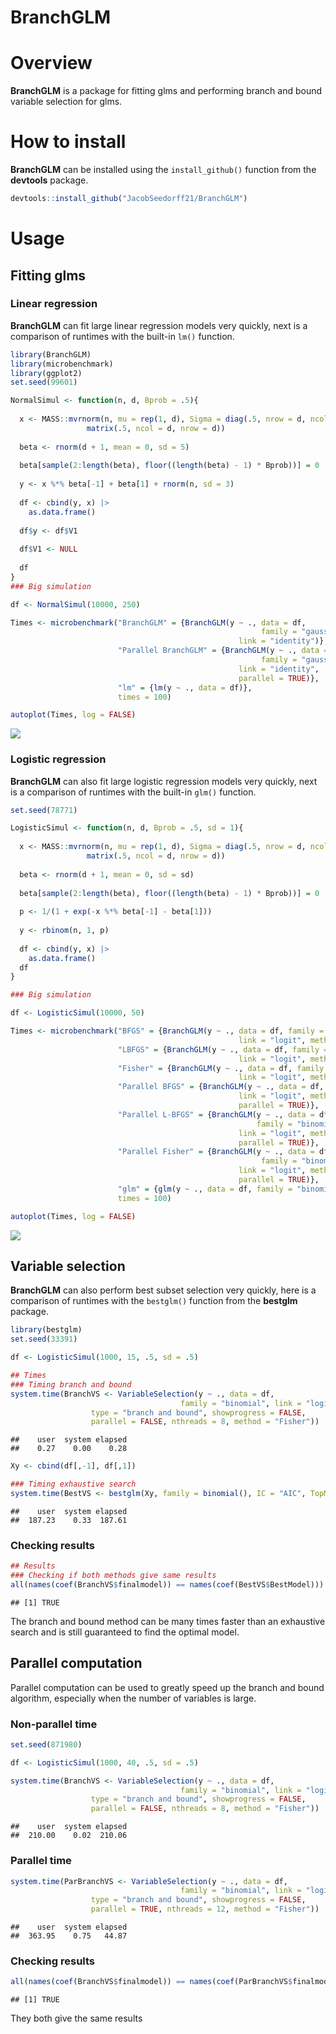 BranchGLM
================

# Overview

**BranchGLM** is a package for fitting glms and performing branch and
bound variable selection for glms.

# How to install

**BranchGLM** can be installed using the `install_github()` function
from the **devtools** package.

``` r
devtools::install_github("JacobSeedorff21/BranchGLM")
```

# Usage

## Fitting glms

### Linear regression

**BranchGLM** can fit large linear regression models very quickly, next
is a comparison of runtimes with the built-in `lm()` function.

``` r
library(BranchGLM)
library(microbenchmark)
library(ggplot2)
set.seed(99601)

NormalSimul <- function(n, d, Bprob = .5){
  
  x <- MASS::mvrnorm(n, mu = rep(1, d), Sigma = diag(.5, nrow = d, ncol = d) + 
                 matrix(.5, ncol = d, nrow = d))
  
  beta <- rnorm(d + 1, mean = 0, sd = 5) 
  
  beta[sample(2:length(beta), floor((length(beta) - 1) * Bprob))] = 0
  
  y <- x %*% beta[-1] + beta[1] + rnorm(n, sd = 3)
  
  df <- cbind(y, x) |> 
    as.data.frame()
  
  df$y <- df$V1
  
  df$V1 <- NULL
  
  df
}
### Big simulation

df <- NormalSimul(10000, 250)

Times <- microbenchmark("BranchGLM" = {BranchGLM(y ~ ., data = df, 
                                                        family = "gaussian",
                                                   link = "identity")},
                        "Parallel BranchGLM" = {BranchGLM(y ~ ., data = df, 
                                                        family = "gaussian",
                                                   link = "identity",
                                                   parallel = TRUE)},
                        "lm" = {lm(y ~ ., data = df)},
                        times = 100)

autoplot(Times, log = FALSE)
```

![](README-linear-1.png)<!-- -->

### Logistic regression

**BranchGLM** can also fit large logistic regression models very
quickly, next is a comparison of runtimes with the built-in `glm()`
function.

``` r
set.seed(78771)

LogisticSimul <- function(n, d, Bprob = .5, sd = 1){
  
  x <- MASS::mvrnorm(n, mu = rep(1, d), Sigma = diag(.5, nrow = d, ncol = d) + 
                 matrix(.5, ncol = d, nrow = d))
  
  beta <- rnorm(d + 1, mean = 0, sd = sd) 
  
  beta[sample(2:length(beta), floor((length(beta) - 1) * Bprob))] = 0
  
  p <- 1/(1 + exp(-x %*% beta[-1] - beta[1]))
  
  y <- rbinom(n, 1, p)
  
  df <- cbind(y, x) |> 
    as.data.frame()
  df
}

### Big simulation

df <- LogisticSimul(10000, 50)

Times <- microbenchmark("BFGS" = {BranchGLM(y ~ ., data = df, family = "binomial",
                                                   link = "logit", method = "BFGS")}, 
                        "LBFGS" = {BranchGLM(y ~ ., data = df, family = "binomial",
                                                   link = "logit", method = "LBFGS")},
                        "Fisher" = {BranchGLM(y ~ ., data = df, family = "binomial",
                                                   link = "logit", method = "Fisher")},
                        "Parallel BFGS" = {BranchGLM(y ~ ., data = df, family = "binomial",
                                                   link = "logit", method = "BFGS",
                                                   parallel = TRUE)}, 
                        "Parallel L-BFGS" = {BranchGLM(y ~ ., data = df, 
                                                       family = "binomial",
                                                   link = "logit", method = "LBFGS",
                                                   parallel = TRUE)},
                        "Parallel Fisher" = {BranchGLM(y ~ ., data = df, 
                                                        family = "binomial",
                                                   link = "logit", method = "Fisher",
                                                   parallel = TRUE)},
                        "glm" = {glm(y ~ ., data = df, family = "binomial")},
                        times = 100)

autoplot(Times, log = FALSE)
```

![](README-logistic-1.png)<!-- -->

## Variable selection

**BranchGLM** can also perform best subset selection very quickly, here
is a comparison of runtimes with the `bestglm()` function from the
**bestglm** package.

``` r
library(bestglm)
set.seed(33391)

df <- LogisticSimul(1000, 15, .5, sd = .5)

## Times
### Timing branch and bound
system.time(BranchVS <- VariableSelection(y ~ ., data = df, 
                                      family = "binomial", link = "logit",
                  type = "branch and bound", showprogress = FALSE,
                  parallel = FALSE, nthreads = 8, method = "Fisher"))
```

    ##    user  system elapsed 
    ##    0.27    0.00    0.28

``` r
Xy <- cbind(df[,-1], df[,1])

### Timing exhaustive search
system.time(BestVS <- bestglm(Xy, family = binomial(), IC = "AIC", TopModels = 1))
```

    ##    user  system elapsed 
    ##  187.23    0.33  187.61

### Checking results

``` r
## Results
### Checking if both methods give same results
all(names(coef(BranchVS$finalmodel)) == names(coef(BestVS$BestModel)))
```

    ## [1] TRUE

The branch and bound method can be many times faster than an exhaustive
search and is still guaranteed to find the optimal model.

## Parallel computation

Parallel computation can be used to greatly speed up the branch and
bound algorithm, especially when the number of variables is large.

### Non-parallel time

``` r
set.seed(871980)

df <- LogisticSimul(1000, 40, .5, sd = .5)

system.time(BranchVS <- VariableSelection(y ~ ., data = df, 
                                      family = "binomial", link = "logit",
                  type = "branch and bound", showprogress = FALSE,
                  parallel = FALSE, nthreads = 8, method = "Fisher"))
```

    ##    user  system elapsed 
    ##  210.00    0.02  210.06

### Parallel time

``` r
system.time(ParBranchVS <- VariableSelection(y ~ ., data = df, 
                                      family = "binomial", link = "logit",
                  type = "branch and bound", showprogress = FALSE,
                  parallel = TRUE, nthreads = 12, method = "Fisher"))
```

    ##    user  system elapsed 
    ##  363.95    0.75   44.87

### Checking results

``` r
all(names(coef(BranchVS$finalmodel)) == names(coef(ParBranchVS$finalmodel)))
```

    ## [1] TRUE

They both give the same results
